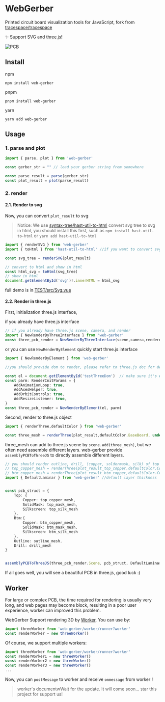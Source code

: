 # WebGerber
Printed circuit board visualization tools for JavaScript, fork from [tracespace/tracespace](https://github.com/tracespace/tracespace)

✨ Support SVG and [three.js](https://github.com/mrdoob/three.js)!

![PCB](https://github.com/rakirizu/WebGerber/blob/main/img/pcb.png?raw=true)

## Install
npm
```shell
npm install web-gerber
```
pnpm
```shell
pnpm install web-gerber
```
yarn
```shell
yarn add web-gerber
```

## Usage
### 1. parse and plot
```typescript
import { parse, plot } from 'web-gerber'

const gerber_str = "" // load your gerber string from somewhere

const parse_result = parse(gerber_str)
const plot_result = plot(parse_result)
```
### 2. render
#### 2.1. Render to svg
Now, you can convert `plot_result` to svg
> Notice: We use [syntax-tree/hast-util-to-html](https://github.com/syntax-tree/hast-util-to-html) convert svg tree to svg in html, you should install this first, such as `npm install hast-util-to-html` or `yarn add hast-util-to-html`
```TypeScript
import { renderSVG } from 'web-gerber'
import { toHtml } from 'hast-util-to-html' //if you want to convert svg tree to html

const svg_tree = renderSVG(plot_result)

// convert to html and show in html
const html_svg = toHtml(svg_tree)
// show in html
document.getElementById('svg')!.innerHTML = html_svg
```
full demo is in [TEST/src/Svg.vue](https://github.com/rakirizu/WebGerber/blob/main/TEST/src/Svg.vue)
#### 2.2. Render in three.js
First, initialization three.js interface,

if you already have three.js interface
```typescript
// if you already have three.js scene, camera, and render
import { NewRenderByThreeInterface } from 'web-gerber'
const three_pcb_render = NewRenderByThreeInterface(scene,camera,renderer)
```
or you can use `NewRenderByElement` quickly start three.js interface
```typescript
import { NewRenderByElement } from 'web-gerber'

//you should provide dom to render, please refer to three.js doc for details.

const el = document.getElementById('testThreeDom')  // make sure it's width and height!
const parm: RenderInitParams = {
    AddAnimationLoop: true,
    AddAxesHelper: true,
    AddOrbitControls: true,
    AddResizeListener: true,
}
const three_pcb_render = NewRenderByElement(el, parm)
```

Second, render to three.js object
```Typescript
import { renderThree,defaultColor } from 'web-gerber'

const three_mesh = renderThree(plot_result,defaultColor.BaseBoard, undefined, false)

```
three_mesh can add to three.js scene by `scene.add(three_mesh)`, but we often need assemble different layers. web-gerber provide `assemblyPCBToThreeJS` to  directly assemble different layers.
```typescript
// you should render outline, drill, (copper, soldermask, silk) of top and bottom
// top_copper_mesh = renderThree(plot_result_top_copper,defaultColor.Copper, undefined, false)
// btm_copper_mesh = renderThree(plot_result_btm_copper,defaultColor.Copper, undefined, false)
import { DefaultLaminar } from 'web-gerber' //default layer thickness


const pcb_struct = {
	Top: {
		Copper: top_copper_mesh,
		SolidMask: top_mask_mesh,
		Silkscreen: top_silk_mesh
	},
	Btm:{
		Copper: btm_copper_mesh,
		SolidMask: btm_mask_mesh,
		Silkscreen: btm_silk_mesh
	},
	Outline: outline_mesh,
	Drill: drill_mesh
}


assemblyPCBToThreeJS(three_pcb_render.Scene, pcb_struct, DefaultLaminar)
```
If all goes well, you will see a beautiful PCB in three.js, good luck :)

## Worker
For large or complex PCB, the time required for rendering is usually very long, and web pages may become block, resulting in a poor user experience, worker can improved this problem.

WebGerber Support rendering 3D by [Worker](https://developer.mozilla.org/en-US/docs/Web/API/Worker/Worker), You can use by:
```Typescript
import threeWorker from 'web-gerber/worker/runner?worker'
const renderWorker = new threeWorker()
```
Of course, we support multiple workers:

```typescript
import threeWorker from 'web-gerber/worker/runner?worker'
const renderWorker1 = new threeWorker()
const renderWorker2 = new threeWorker()
const renderWorker3 = new threeWorker()
...
```
Now, you can `postMessage` to worker and receive `onmessage` from worker !

> worker's documentwWait for the update. It will come soon...
> star this project for support us!